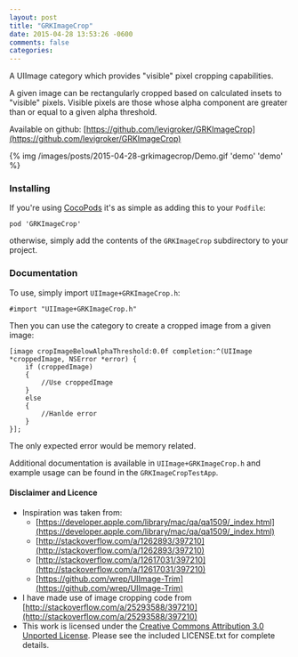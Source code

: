 ```yaml
---
layout: post
title: "GRKImageCrop"
date: 2015-04-28 13:53:26 -0600
comments: false
categories: 
---
```

A UIImage category which provides "visible" pixel cropping capabilities.

A given image can be rectangularly cropped based on calculated insets to "visible" pixels.
Visible pixels are those whose alpha component are greater than or equal to a given alpha
threshold.

Available on github: [https://github.com/levigroker/GRKImageCrop](https://github.com/levigroker/GRKImageCrop)

{% img /images/posts/2015-04-28-grkimagecrop/Demo.gif 'demo' 'demo' %}

### Installing

If you're using [CocoPods](http://cocopods.org) it's as simple as adding this to your
`Podfile`:

	pod 'GRKImageCrop'

otherwise, simply add the contents of the `GRKImageCrop` subdirectory to your
project.

### Documentation

To use, simply import `UIImage+GRKImageCrop.h`:

    #import "UIImage+GRKImageCrop.h"
    
Then you can use the category to create a cropped image from a given image:

	[image cropImageBelowAlphaThreshold:0.0f completion:^(UIImage *croppedImage, NSError *error) {
		if (croppedImage)
		{
			//Use croppedImage
		}
		else
		{
			//Hanlde error
		}
	}];

The only expected error would be memory related.

Additional documentation is available in `UIImage+GRKImageCrop.h` and example usage
can be found in the `GRKImageCropTestApp`.

#### Disclaimer and Licence

* Inspiration was taken from:
    * [https://developer.apple.com/library/mac/qa/qa1509/_index.html](https://developer.apple.com/library/mac/qa/qa1509/_index.html)
    * [http://stackoverflow.com/a/1262893/397210](http://stackoverflow.com/a/1262893/397210)
    * [http://stackoverflow.com/a/12617031/397210](http://stackoverflow.com/a/12617031/397210)
    * [https://github.com/wrep/UIImage-Trim](https://github.com/wrep/UIImage-Trim)
* I have made use of image cropping code from [http://stackoverflow.com/a/25293588/397210](http://stackoverflow.com/a/25293588/397210)
* This work is licensed under the [Creative Commons Attribution 3.0 Unported License](http://creativecommons.org/licenses/by/3.0/).
  Please see the included LICENSE.txt for complete details.
